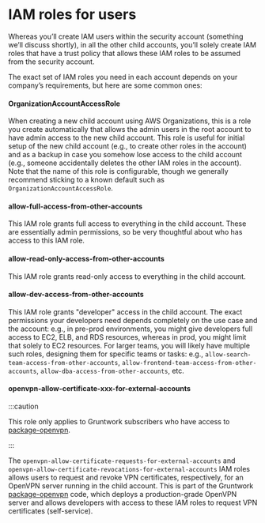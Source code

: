 # IAM roles for users

Whereas you’ll create IAM users within the security account (something we’ll discuss shortly), in all the other child
accounts, you’ll solely create IAM roles that have a trust policy that allows these IAM roles to be assumed from the
security account.

The exact set of IAM roles you need in each account depends on your company’s requirements, but here are some common
ones:


<div className="dlist">

#### OrganizationAccountAccessRole

When creating a new child account using AWS Organizations, this is a role you create automatically that allows the
admin users in the root account to have admin access to the new child account. This role is useful for initial setup
of the new child account (e.g., to create other roles in the account) and as a backup in case you somehow lose access
to the child account (e.g., someone accidentally deletes the other IAM roles in the account). Note that the name of
this role is configurable, though we generally recommend sticking to a known default such as
`OrganizationAccountAccessRole`.

#### allow-full-access-from-other-accounts

This IAM role grants full access to everything in the child account. These are essentially admin permissions, so be
very thoughtful about who has access to this IAM role.

#### allow-read-only-access-from-other-accounts

This IAM role grants read-only access to everything in the child account.

#### allow-dev-access-from-other-accounts

This IAM role grants "developer" access in the child account. The exact permissions your developers need depends
completely on the use case and the account: e.g., in pre-prod environments, you might give developers full access
to EC2, ELB, and RDS resources, whereas in prod, you might limit that solely to EC2 resources. For larger teams, you
will likely have multiple such roles, designing them for specific teams or tasks: e.g.,
`allow-search-team-access-from-other-accounts`, `allow-frontend-team-access-from-other-accounts`,
`allow-dba-access-from-other-accounts`, etc.

#### openvpn-allow-certificate-xxx-for-external-accounts

:::caution

This role only applies to <span className="js-subscribe-cta">Gruntwork subscribers</span> who have access to
[package-openvpn](https://github.com/tnn-tnn-tnn-tnn-tnn-gruntwork-io/package-openvpn/).

:::

</div>

The `openvpn-allow-certificate-requests-for-external-accounts` and
`openvpn-allow-certificate-revocations-for-external-accounts` IAM roles allows users to request and revoke VPN
certificates, respectively, for an OpenVPN server running in the child account. This is part of the Gruntwork
[package-openvpn](https://github.com/tnn-tnn-tnn-tnn-tnn-gruntwork-io/package-openvpn/) code, which deploys a production-grade OpenVPN
server and allows developers with access to these IAM roles to request VPN certificates (self-service).


<!-- ##DOCS-SOURCER-START
{
  "sourcePlugin": "local-copier",
  "hash": "f159d5c23afaa110863cab6ea08681f6"
}
##DOCS-SOURCER-END -->
